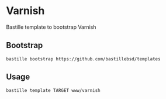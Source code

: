# Varnish
Bastille template to bootstrap Varnish

## Bootstrap
```shell
bastille bootstrap https://github.com/bastillebsd/templates
```

## Usage
```shell
bastille template TARGET www/varnish
```
